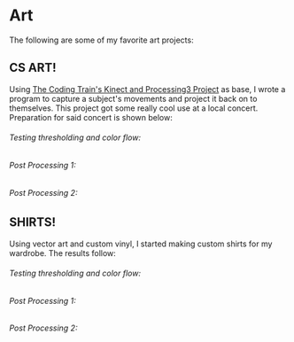 # Art
The following are some of my favorite art projects:

## CS ART!
Using [The Coding Train's Kinect and Processing3 Project](https://www.youtube.com/watch?v=QmVNgdapJJM) as base, I wrote a program to capture a subject's movements and project it back on to themselves. This project got some really cool use at a local concert. Preparation for said concert is shown below:

###### Testing thresholding and color flow:

###### Post Processing 1:

###### Post Processing 2:


## SHIRTS!
Using vector art and custom vinyl, I started making custom shirts for my wardrobe. The results follow:

###### Testing thresholding and color flow:

###### Post Processing 1:

###### Post Processing 2:
